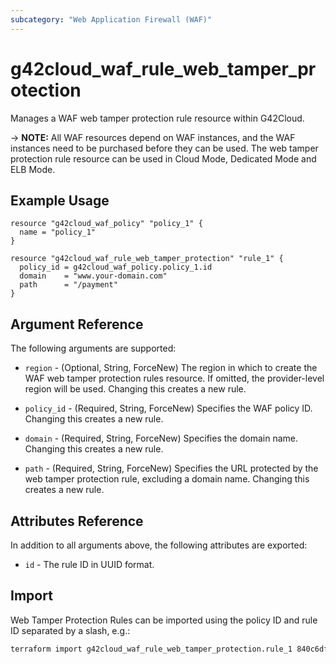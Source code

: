```yaml
---
subcategory: "Web Application Firewall (WAF)"
---
```


# g42cloud_waf_rule_web_tamper_protection

Manages a WAF web tamper protection rule resource within G42Cloud.

-> **NOTE:** All WAF resources depend on WAF instances, and the WAF instances need to be purchased before they can be
used. The web tamper protection rule resource can be used in Cloud Mode, Dedicated Mode and ELB Mode.

## Example Usage

```hcl
resource "g42cloud_waf_policy" "policy_1" {
  name = "policy_1"
}

resource "g42cloud_waf_rule_web_tamper_protection" "rule_1" {
  policy_id = g42cloud_waf_policy.policy_1.id
  domain    = "www.your-domain.com"
  path      = "/payment"
}
```

## Argument Reference

The following arguments are supported:

* `region` - (Optional, String, ForceNew) The region in which to create the WAF web tamper protection rules resource. If
  omitted, the provider-level region will be used. Changing this creates a new rule.

* `policy_id` - (Required, String, ForceNew) Specifies the WAF policy ID. Changing this creates a new rule.

* `domain` - (Required, String, ForceNew) Specifies the domain name. Changing this creates a new rule.

* `path` - (Required, String, ForceNew) Specifies the URL protected by the web tamper protection rule, excluding a
  domain name. Changing this creates a new rule.

## Attributes Reference

In addition to all arguments above, the following attributes are exported:

* `id` - The rule ID in UUID format.

## Import

Web Tamper Protection Rules can be imported using the policy ID and rule ID separated by a slash, e.g.:

```sh
terraform import g42cloud_waf_rule_web_tamper_protection.rule_1 840c6dfdd5604c1781eea033eae2004f/c6dbc13bb7e74788ae53ecc9254b3ea8
```
